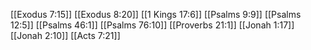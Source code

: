 [[Exodus 7:15]]
[[Exodus 8:20]]
[[1 Kings 17:6]]
[[Psalms 9:9]]
[[Psalms 12:5]]
[[Psalms 46:1]]
[[Psalms 76:10]]
[[Proverbs 21:1]]
[[Jonah 1:17]]
[[Jonah 2:10]]
[[Acts 7:21]]
